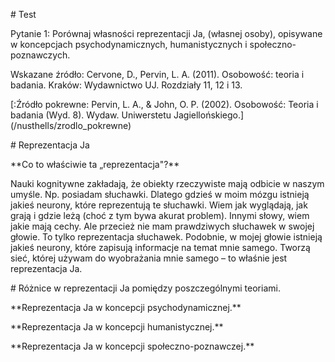\# Test



Pytanie 1: Porównaj własności reprezentacji Ja, (własnej osoby), opisywane w koncepcjach psychodynamicznych, humanistycznych i społeczno-poznawczych.



Wskazane źródło: Cervone, D., Pervin, L. A. (2011). Osobowość: teoria i badania. Kraków: Wydawnictwo UJ. Rozdziały 11, 12 i 13.





\[:Źródło pokrewne: Pervin, L. A., \& John, O. P. (2002). Osobowość: Teoria i badania (Wyd. 8). Wydaw. Uniwerstetu Jagiellońskiego.](/nusthells/zrodlo\_pokrewne)







\# Reprezentacja Ja



\*\*Co to właściwie ta „reprezentacja"?\*\*

Nauki kognitywne zakładają, że obiekty rzeczywiste mają odbicie w naszym umyśle. Np. posiadam słuchawki. Dlatego gdzieś w moim mózgu istnieją jakieś neurony, które reprezentują te słuchawki. Wiem jak wyglądają, jak grają i gdzie leżą (choć z tym bywa akurat problem). Innymi słowy, wiem jakie mają cechy. Ale przecież nie mam prawdziwych słuchawek w swojej głowie. To tylko reprezentacja słuchawek. Podobnie, w mojej głowie istnieją jakieś neurony, które zapisują informacje na temat mnie samego. Tworzą sieć, której używam do wyobrażania mnie samego – to właśnie jest reprezentacja Ja.





\# Różnice w reprezentacji Ja pomiędzy poszczególnymi teoriami.







\*\*Reprezentacja Ja w koncepcji psychodynamicznej.\*\*



\*\*Reprezentacja Ja w koncepcji humanistycznej.\*\*



\*\*Reprezentacja Ja w koncepcji społeczno-poznawczej.\*\*

